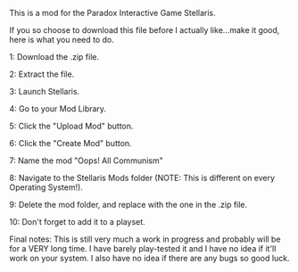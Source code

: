 This is a mod for the Paradox Interactive Game Stellaris.

If you so choose to download this file before I actually like...make it good, here is what you need to do.

1: Download the .zip file.

2: Extract the file.

3: Launch Stellaris.

4: Go to your Mod Library.

5: Click the "Upload Mod" button.

6: Click the "Create Mod" button.

7: Name the mod "Oops! All Communism"

8: Navigate to the Stellaris Mods folder (NOTE: This is different on every Operating System!).

9: Delete the mod folder, and replace with the one in the .zip file.

10: Don't forget to add it to a playset.

Final notes: This is still very much a work in progress and probably will be for a VERY long time. I have barely play-tested it and I have no idea if it'll work on your system. I also have no idea if there are any bugs so good luck.
